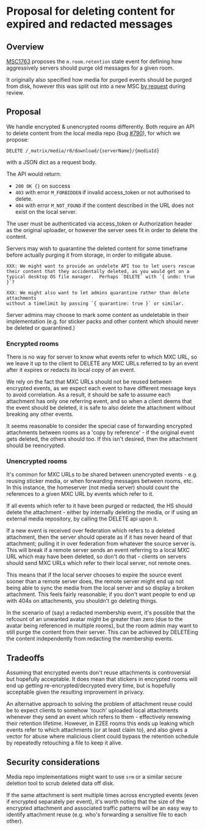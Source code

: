 # Proposal for deleting content for expired and redacted messages

## Overview

[MSC1763](https://https://github.com/matrix-org/matrix-doc/pull/1763) proposes
the `m.room.retention` state event for defining how aggressively servers
should purge old messages for a given room.

It originally also specified how media for purged events should be purged from
disk, however this was split out into a new MSC [by
request](https://github.com/matrix-org/matrix-doc/pull/1763#discussion_r320289119)
during review.

## Proposal

We handle encrypted & unencrypted rooms differently.  Both require an API to
delete content from the local media repo (bug
[#790](https://github.com/matrix-org/matrix-doc/issues/790)), for which we
propose:

```
DELETE /_matrix/media/r0/download/{serverName}/{mediaId}
```
with a JSON dict as a request body.

The API would return:
 * `200 OK {}` on success
 * `403` with error `M_FORBIDDEN` if invalid access_token or not authorised to delete.
 * `404` with error `M_NOT_FOUND` if the content described in the URL does not exist on the local server.

The user must be authenticated via access_token or Authorization header as the
original uploader, or however the server sees fit in order to delete the content.

Servers may wish to quarantine the deleted content for some timeframe before
actually purging it from storage, in order to mitigate abuse.

	XXX: We might want to provide an undelete API too to let users rescue
	their content that they accidentally deleted, as you would get on a
	typical desktop OS file manager.  Perhaps `DELETE` with `{ undo: true }`?

	XXX: We might also want to let admins quarantine rather than delete attachments
	without a timelimit by passing `{ quarantine: true }` or similar.

Server admins may choose to mark some content as undeletable in their
implementation (e.g. for sticker packs and other content which should never be
deleted or quarantined.)

### Encrypted rooms

There is no way for server to know what events refer to which MXC URL, so we
leave it up to the client to DELETE any MXC URLs referred to by an event after
it expires or redacts its local copy of an event.

We rely on the fact that MXC URLs should not be reused between encrypted
events, as we expect each event to have different message keys to avoid
correlation.  As a result, it should be safe to assume each attachment has
only one referring event, and so when a client deems that the event should
be deleted, it is safe to also delete the attachment without breaking any
other events.

It seems reasonable to consider the special case of forwarding encrypted
attachments between rooms as a 'copy by reference' - if the original
event gets deleted, the others should too.  If this isn't desired, then
the attachment should be reencrypted.

### Unencrypted rooms

It's common for MXC URLs to be shared between unencrypted events - e.g. reusing
sticker media, or when forwarding messages between rooms, etc.  In this instance,
the homeserver (not media server) should count the references to a given MXC URL
by events which refer to it.

If all events which refer to it have been purged or redacted, the HS should delete
the attachment - either by internally deleting the media, or if using an
external media repository, by calling the DELETE api upon it.

If a new event is received over federation which refers to a deleted
attachment, then the server should operate as if it has never heard of that
attachment; pulling it in over federation from whatever the source server is.
This will break if a remote server sends an event referring to a local
MXC URL which may have been deleted, so don't do that - clients on servers
should send MXC URLs which refer to their local server, not remote ones.

This means that if the local server chooses to expire the source event sooner
than a remote server does, the remote server might end up not being able to
sync the media from the local server and so display a broken attachment.
This feels fairly reasonable; if you don't want people to end up with 404s
on attachments, you shouldn't go deleting things.

In the scenario of (say) a redacted membership event, it's possible that the
refcount of an unwanted avatar might be greater than zero (due to the avatar
being referenced in multiple rooms), but the room admin may want to still
purge the content from their server. This can be achieved by DELETEing the
content independently from redacting the membership events.

## Tradeoffs

Assuming that encrypted events don't reuse attachments is controversial but
hopefully acceptable.  It does mean that stickers in encrypted rooms will end
up getting re-encrypted/decrypted every time, but is hopefully acceptable
given the resulting improvement in privacy.

An alternative approach to solving the problem of attachment reuse could be to
expect clients to somehow 'touch' uploaded local attachments whenever they
send an event which refers to them - effectively renewing their retention
lifetime. However, in E2EE rooms this ends up leaking which events refer to
which attachments (or at least claim to), and also gives a vector for abuse
where malicious client could bypass the retention schedule by repeatedly
retouching a file to keep it alive.

## Security considerations

Media repo implementations might want to use `srm` or a similar secure
deletion tool to scrub deleted data off disk.

If the same attachment is sent multiple times across encrypted events (even if
encrypted separately per event), it's worth noting that the size of the
encrypted attachment and associated traffic patterns will be an easy way to
identify attachment reuse (e.g. who's forwarding a sensitive file to each
other).
